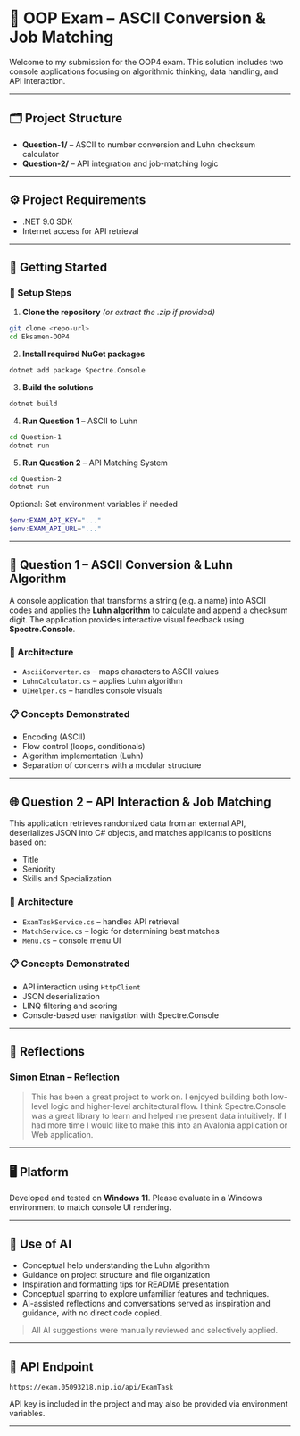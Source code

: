 # 🧠 OOP Exam – ASCII Conversion & Job Matching

Welcome to my submission for the OOP4 exam. This solution includes two console applications focusing on algorithmic thinking, data handling, and API interaction.

---

## 🗂️ Project Structure

* **Question-1/** – ASCII to number conversion and Luhn checksum calculator
* **Question-2/** – API integration and job-matching logic

---

## ⚙️ Project Requirements

* .NET 9.0 SDK
* Internet access for API retrieval

---

## 🚀 Getting Started

### 🧪 Setup Steps

1. **Clone the repository** *(or extract the .zip if provided)*

```bash
git clone <repo-url>
cd Eksamen-OOP4
```

2. **Install required NuGet packages**

```bash
dotnet add package Spectre.Console
```

3. **Build the solutions**

```bash
dotnet build
```

4. **Run Question 1** – ASCII to Luhn

```bash
cd Question-1
dotnet run
```

5. **Run Question 2** – API Matching System

```bash
cd Question-2
dotnet run
```

Optional: Set environment variables if needed

```powershell
$env:EXAM_API_KEY="..."
$env:EXAM_API_URL="..."
```

---

## 🔢 Question 1 – ASCII Conversion & Luhn Algorithm

A console application that transforms a string (e.g. a name) into ASCII codes and applies the **Luhn algorithm** to calculate and append a checksum digit. The application provides interactive visual feedback using **Spectre.Console**.

### 🔧 Architecture

* `AsciiConverter.cs` – maps characters to ASCII values
* `LuhnCalculator.cs` – applies Luhn algorithm
* `UIHelper.cs` – handles console visuals

### 📋 Concepts Demonstrated

* Encoding (ASCII)
* Flow control (loops, conditionals)
* Algorithm implementation (Luhn)
* Separation of concerns with a modular structure

---

## 🌐 Question 2 – API Interaction & Job Matching

This application retrieves randomized data from an external API, deserializes JSON into C# objects, and matches applicants to positions based on:

* Title
* Seniority
* Skills and Specialization

### 🔧 Architecture

* `ExamTaskService.cs` – handles API retrieval
* `MatchService.cs` – logic for determining best matches
* `Menu.cs` – console menu UI

### 📋 Concepts Demonstrated

* API interaction using `HttpClient`
* JSON deserialization
* LINQ filtering and scoring
* Console-based user navigation with Spectre.Console

---

## 🧠 Reflections

### Simon Etnan – Reflection

> This has been a great project to work on. I enjoyed building both low-level logic and higher-level architectural flow. I think Spectre.Console was a great library to learn and helped me present data intuitively. If I had more time I would like to make this into an Avalonia application or Web application.

---

## 🖥️ Platform

Developed and tested on **Windows 11**. Please evaluate in a Windows environment to match console UI rendering.

---

## 🤖 Use of AI

* Conceptual help understanding the Luhn algorithm
* Guidance on project structure and file organization
* Inspiration and formatting tips for README presentation
* Conceptual sparring to explore unfamiliar features and techniques.
* AI-assisted reflections and conversations served as inspiration and guidance, with no direct code copied.

> All AI suggestions were manually reviewed and selectively applied.

---

## 🔗 API Endpoint

```
https://exam.05093218.nip.io/api/ExamTask
```

API key is included in the project and may also be provided via environment variables.

---
